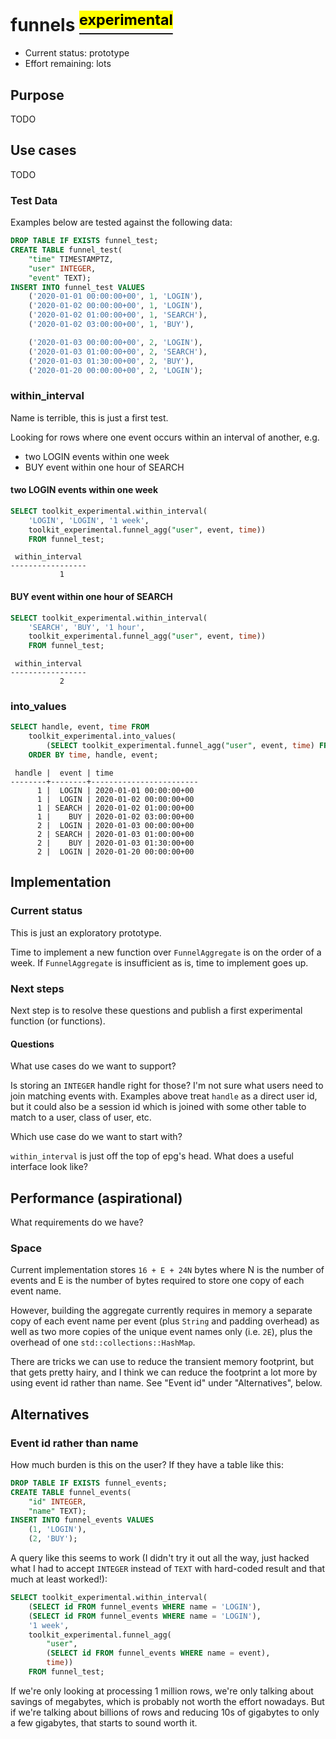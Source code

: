 # funnels [<sup><mark>experimental</mark></sup>](/docs/README.md#tag-notes)

- Current status:	prototype
- Effort remaining:	lots

## Purpose

TODO

## Use cases

TODO

### Test Data

Examples below are tested against the following data:

```SQL ,non-transactional
DROP TABLE IF EXISTS funnel_test;
CREATE TABLE funnel_test(
	"time" TIMESTAMPTZ,
	"user" INTEGER,
	"event" TEXT);
INSERT INTO funnel_test VALUES
	('2020-01-01 00:00:00+00', 1, 'LOGIN'),
	('2020-01-02 00:00:00+00', 1, 'LOGIN'),
	('2020-01-02 01:00:00+00', 1, 'SEARCH'),
	('2020-01-02 03:00:00+00', 1, 'BUY'),

	('2020-01-03 00:00:00+00', 2, 'LOGIN'),
	('2020-01-03 01:00:00+00', 2, 'SEARCH'),
	('2020-01-03 01:30:00+00', 2, 'BUY'),
	('2020-01-20 00:00:00+00', 2, 'LOGIN');
```

### within_interval

Name is terrible, this is just a first test.

Looking for rows where one event occurs within an interval of another, e.g.
- two LOGIN events within one week
- BUY event within one hour of SEARCH

#### two LOGIN events within one week

```SQL
SELECT toolkit_experimental.within_interval(
	'LOGIN', 'LOGIN', '1 week',
	toolkit_experimental.funnel_agg("user", event, time))
	FROM funnel_test;
```
```output
 within_interval
-----------------
	       1
```

#### BUY event within one hour of SEARCH

```SQL
SELECT toolkit_experimental.within_interval(
	'SEARCH', 'BUY', '1 hour',
	toolkit_experimental.funnel_agg("user", event, time))
	FROM funnel_test;
```
```output
 within_interval
-----------------
	       2
```

### into_values

```SQL
SELECT handle, event, time FROM
	toolkit_experimental.into_values(
		(SELECT toolkit_experimental.funnel_agg("user", event, time) FROM funnel_test))
	ORDER BY time, handle, event;
```
```output
 handle |  event | time
--------+--------+------------------------
      1 |  LOGIN | 2020-01-01 00:00:00+00
      1 |  LOGIN | 2020-01-02 00:00:00+00
      1 | SEARCH | 2020-01-02 01:00:00+00
      1 |	 BUY | 2020-01-02 03:00:00+00
      2 |  LOGIN | 2020-01-03 00:00:00+00
      2 | SEARCH | 2020-01-03 01:00:00+00
      2 |	 BUY | 2020-01-03 01:30:00+00
      2 |  LOGIN | 2020-01-20 00:00:00+00
```

## Implementation

### Current status

This is just an exploratory prototype.

Time to implement a new function over `FunnelAggregate` is on the order of a
week.  If `FunnelAggregate` is insufficient as is, time to implement goes up.

### Next steps

Next step is to resolve these questions and publish a first experimental
function (or functions).

#### Questions

What use cases do we want to support?

Is storing an `INTEGER` handle right for those?  I'm not sure what users need
to join matching events with.  Examples above treat `handle` as a direct user
id, but it could also be a session id which is joined with some other table to
match to a user, class of user, etc.

Which use case do we want to start with?

`within_interval` is just off the top of epg's head.  What does a useful
interface look like?

## Performance (aspirational)

What requirements do we have?

### Space

Current implementation stores `16 + E + 24N` bytes where N is the number of
events and E is the number of bytes required to store one copy of each event
name.

However, building the aggregate currently requires in memory a separate copy
of each event name per event (plus `String` and padding overhead) as well as
two more copies of the unique event names only (i.e. `2E`), plus the overhead
of one `std::collections::HashMap`.

There are tricks we can use to reduce the transient memory footprint, but that
gets pretty hairy, and I think we can reduce the footprint a lot more by using
event id rather than name.  See "Event id" under "Alternatives", below.

## Alternatives

### Event id rather than name

How much burden is this on the user?  If they have a table like this:

```SQL ,ignore
DROP TABLE IF EXISTS funnel_events;
CREATE TABLE funnel_events(
	"id" INTEGER,
	"name" TEXT);
INSERT INTO funnel_events VALUES
	(1, 'LOGIN'),
	(2, 'BUY');
```

A query like this seems to work (I didn't try it out all the way, just hacked
what I had to accept `INTEGER` instead of `TEXT` with hard-coded result and
that much at least worked!):

```SQL ,ignore
SELECT toolkit_experimental.within_interval(
	(SELECT id FROM funnel_events WHERE name = 'LOGIN'),
	(SELECT id FROM funnel_events WHERE name = 'LOGIN'),
	'1 week',
	toolkit_experimental.funnel_agg(
		"user",
		(SELECT id FROM funnel_events WHERE name = event),
		time))
	FROM funnel_test;
```

If we're only looking at processing 1 million rows, we're only talking about
savings of megabytes, which is probably not worth the effort nowadays.  But if
we're talking about billions of rows and reducing 10s of gigabytes to only a
few gigabytes, that starts to sound worth it.
